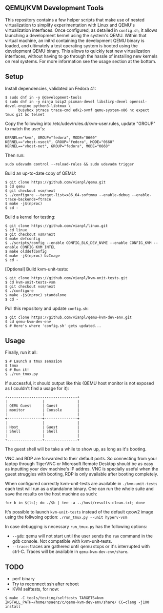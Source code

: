 QEMU/KVM Development Tools
--------------------------

This repository contains a few helper scripts that make use of nested
virtualization to simplify experimentation with Linux and QEMU's virtualization
interfaces. Once configured, as detailed in `config.sh`, it allows launching a
development kernel using the system's QEMU. Within that virtual machine, an
initrd containing the development QEMU binary is loaded, and ultimately a test
operating system is booted using the development QEMU binary. This allows to
quickly test new virtualization interfaces, without having to go through the
hassle of installing new kernels on real systems. For more information see the
usage section at the bottom.

## Setup

Install dependencies, validated on Fedora 41:

```
$ sudo dnf in -y @development-tools
$ sudo dnf in -y ninja bzip2 pixman-devel libslirp-devel openssl-devel-engine python3-libtmux \
      busybox strace trace-cmd edk2-ovmf qemu-system-x86 nc expect tmux git bc telnet
```

Copy the following into /etc/udev/rules.d/kvm-user.rules, update "GROUP" to
match the user's:
```
KERNEL=="kvm", GROUP="fedora", MODE="0660"
KERNEL=="vhost-vsock", GROUP="fedora", MODE="0660"
KERNEL=="vhost-net", GROUP="fedora", MODE="0660"
```

Then run:
```
sudo udevadm control --reload-rules && sudo udevadm trigger
```
Build an up-to-date copy of QEMU:

```
$ git clone https://github.com/vianpl/qemu.git
$ cd qemu
$ git checkout vsm/next
$ ./configure --target-list=x86_64-softmmu --enable-debug --enable-trace-backends=ftrace
$ make -j$(nproc)
$ cd -
```

Build a kernel for testing:

```
$ git clone https://github.com/vianpl/linux.git
$ cd linux
$ git checkout vsm/next
$ make defconfig
$ ./scripts/config --enable CONFIG_BLK_DEV_NVME --enable CONFIG_KVM --enable CONFIG_KVM_INTEL
$ make olddefconfig
$ make -j$(nproc) bzImage
$ cd -
```
[Optional] Build kvm-unit-tests:
```
$ git clone https://github.com/vianpl/kvm-unit-tests.git
$ cd kvm-unit-tests-vsm
$ git checkout vsm/next 
$ ./configure
$ make -j$(nproc) standalone
$ cd -
```

Pull this repository and update `config.sh`:
```
$ git clone https://github.com/vianpl/qemu-kvm-dev-env.git
$ cd qemu-kvm-dev-env
$ # Here's where 'config.sh' gets updated...
```
## Usage

Finally, run it all:

```
$ # Launch a tmux senssion
$ tmux
$ # Run it!
$ ./run_tmux.py
```

If successful, it should output like this (QEMU host monitor is not exposed as
I couldn't find a usage for it):

 ```
 +--------------------------------+
 |                |               |
 | QEMU Guest     | Guest         |
 | monitor        | Console       |
 |                |               |
 +----------------+---------------+
 |                |               |
 | Host           | Guest         |
 | Shell          | Shell         |
 |                |               |
 +----------------+---------------+
 ```

The guest shell will be take a while to show up, as long as it's booting.

VNC and RDP are forwarded to their default ports. So connecting from your
laptop through TigerVNC or Microsoft Remote Desktop should be as easy as
inputting your dev machine's IP addres. VNC is specially useful when the guest
struggles with booting, RDP is only available after booting completely.

When configured correctly kvm-unit-tests are available in `./kvm-unit-tests`
each test will run as a standalone binary. One can run the whole suite and save
the results on the host machine as such:
```
for b in $(ls); do ./$b | tee -a ../host/results-clean.txt; done
```
It's possible to launch `kvm-unit-tests` instead of the default qcow2 image
using the follwoing option: `./run_tmux.py --unit hyperv-vsm`

In case debugging is necessary `run_tmux.py` has the following options:
- `--gdb`: qemu will not start until the user sends the `run` command in the
  gdb console. Not compatible with kvm-unit-tests.
- `--trace`: traces are gathered until qemu stops or it's interrupted with
  ctrl-C. Traces will be available in `qemu-kvm-dev-env/share`.

## TODO

- perf binary
- Try to reconnect ssh after reboot
- KVM selftests, for now:
```
$ make -C tools/testing/selftests TARGETS=kvm INSTALL_PATH=/home/nsaenz/c/qemu-kvm-dev-env/share/ CC=clang -j100 install
```
